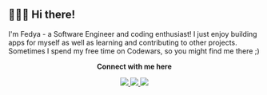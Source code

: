 ## 🏄🏻‍♂️ Hi there!
<p>I'm Fedya - a Software Engineer and coding enthusiast! I just enjoy building apps for myself as well as learning and contributing to other projects. Sometimes I spend my free time on Codewars, so you might find me there ;)</p>

<div align="center">
  <p><b>Connect with me here</b></p>
  <a href="https://www.codewars.com/users/charming_whaley">
    <img src="https://img.shields.io/badge/Codewars-B1361E?style=for-the-badge&labelColor=black" />
  </a>
  <a href="https://www.linkedin.com/in/fskatkov/">
    <img src="https://img.shields.io/badge/LinkedIn-0032A0?style=for-the-badge&labelColor=black" />
  </a>
  <a href="https://leetcode.com/u/fskatkov/">
    <img src="https://img.shields.io/badge/Leetcode-FFA116?style=for-the-badge&labelColor=black" />
  </a>
</div>
